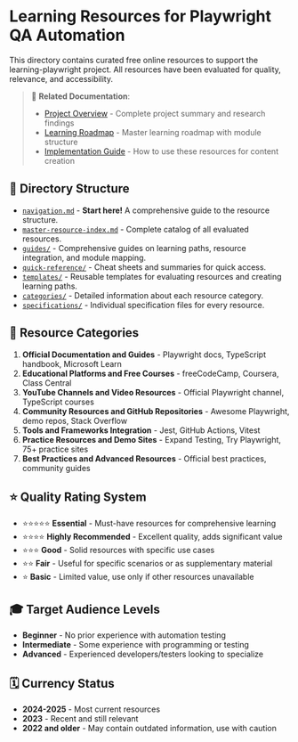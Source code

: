 # Learning Resources for Playwright QA Automation

This directory contains curated free online resources to support the learning-playwright project. All resources have been evaluated for quality, relevance, and accessibility.

> 📖 **Related Documentation**:
> - [Project Overview](../project-overview.md) - Complete project summary and research findings
> - [Learning Roadmap](../roadmaps/roadmap.md) - Master learning roadmap with module structure
> - [Implementation Guide](../guides/implementation-guide.md) - How to use these resources for content creation

## 📁 Directory Structure

- [`navigation.md`](./navigation.md) - **Start here!** A comprehensive guide to the resource structure.
- [`master-resource-index.md`](./master-resource-index.md) - Complete catalog of all evaluated resources.
- [`guides/`](./guides/) - Comprehensive guides on learning paths, resource integration, and module mapping.
- [`quick-reference/`](./quick-reference/) - Cheat sheets and summaries for quick access.
- [`templates/`](./templates/) - Reusable templates for evaluating resources and creating learning paths.
- [`categories/`](./categories/) - Detailed information about each resource category.
- [`specifications/`](./specifications/) - Individual specification files for every resource.

## 🎯 Resource Categories

1. **Official Documentation and Guides** - Playwright docs, TypeScript handbook, Microsoft Learn
2. **Educational Platforms and Free Courses** - freeCodeCamp, Coursera, Class Central
3. **YouTube Channels and Video Resources** - Official Playwright channel, TypeScript courses
4. **Community Resources and GitHub Repositories** - Awesome Playwright, demo repos, Stack Overflow
5. **Tools and Frameworks Integration** - Jest, GitHub Actions, Vitest
6. **Practice Resources and Demo Sites** - Expand Testing, Try Playwright, 75+ practice sites
7. **Best Practices and Advanced Resources** - Official best practices, community guides

## ⭐ Quality Rating System

- ⭐⭐⭐⭐⭐ **Essential** - Must-have resources for comprehensive learning
- ⭐⭐⭐⭐ **Highly Recommended** - Excellent quality, adds significant value
- ⭐⭐⭐ **Good** - Solid resources with specific use cases
- ⭐⭐ **Fair** - Useful for specific scenarios or as supplementary material
- ⭐ **Basic** - Limited value, use only if other resources unavailable

## 🎓 Target Audience Levels

- **Beginner** - No prior experience with automation testing
- **Intermediate** - Some experience with programming or testing
- **Advanced** - Experienced developers/testers looking to specialize

## 🗓️ Currency Status

- **2024-2025** - Most current resources
- **2023** - Recent and still relevant
- **2022 and older** - May contain outdated information, use with caution